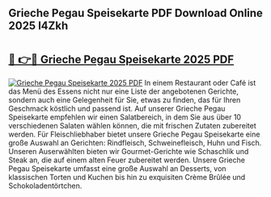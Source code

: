 ## Grieche Pegau Speisekarte PDF Download Online 2025 l4Zkh

# <h2><a href="http://gcaxl1j.nevu.top/?p=Grieche+Pegau+Speisekarte">🔗 👉🔴 Grieche Pegau Speisekarte 2025 PDF</a></h2>

[![Grieche Pegau Speisekarte 2025 PDF](https://i.imgur.com/dBaPXMq.png)](http://gcaxl1j.nevu.top/?p=Grieche+Pegau+Speisekarte)
In einem Restaurant oder Café ist das Menü des Essens nicht nur eine Liste der angebotenen Gerichte, sondern auch eine Gelegenheit für Sie, etwas zu finden, das für Ihren Geschmack köstlich und passend ist. Auf unserer Grieche Pegau Speisekarte empfehlen wir einen Salatbereich, in dem Sie aus über 10 verschiedenen Salaten wählen können, die mit frischen Zutaten zubereitet werden. Für Fleischliebhaber bietet unsere Grieche Pegau Speisekarte eine große Auswahl an Gerichten: Rindfleisch, Schweinefleisch, Huhn und Fisch. Unseren Auserwählten bieten wir Gourmet-Gerichte wie Schaschlik und Steak an, die auf einem alten Feuer zubereitet werden. Unsere Grieche Pegau Speisekarte umfasst eine große Auswahl an Desserts, von klassischen Torten und Kuchen bis hin zu exquisiten Crème Brûlée und Schokoladentörtchen.
